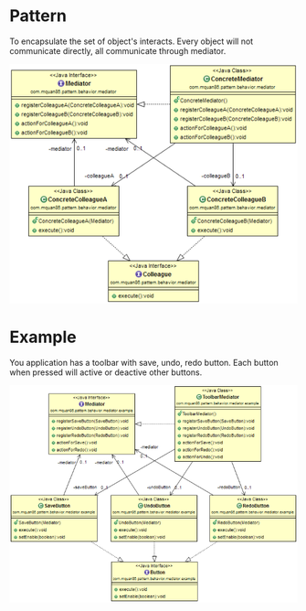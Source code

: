 # Pattern
To encapsulate the set of object's interacts. Every object will not communicate directly, all communicate through mediator. 

![](../src/main/resources/com/mquan86/pattern/behavior/mediator/MediatorDiagram.png)
# Example
You application has a toolbar with save, undo, redo button. Each button when pressed will active or deactive other buttons.

![](../src/main/resources/com/mquan86/pattern/behavior/mediator/example/MediatorDiagram.png)
